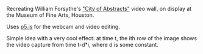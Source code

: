 
Recreating William Forsythe's ["City of Abstracts"](https://emuseum.mfah.org/objects/142283/city-of-abstracts?ctx=1604c8aaba742ef853724c3850d007025dbf49d3&idx=23) video wall, on display at the Museum of Fine Arts, Houston.

Uses [p5.js](https://p5js.org/) for the webcam and video editing.

Simple idea with a very cool effect: at time t, the ith row of the image shows the video capture from time t-d*i, where d is some constant.

